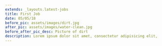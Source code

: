```yaml
---
extends: _layouts.latest-jobs
title: First Job
date: 05/05/18
before_pic: assets/images/dirt.jpg
after_pic: assets/images/water-clean.jpg
before_after_pic_desc: Picture of dirt
description: Lorem ipsum dolor sit amet, consectetur adipisicing elit, sed do eiusmod tempor incididunt ut labore et dolore magna aliqua. Ut enim ad minim veniam, quis nostrud exercitation ullamco laboris nisi ut aliquip ex ea commodo consequat. Duis aute irure dolor in reprehenderit in voluptate velit esse cillum dolore eu fugiat nulla pariatur. Excepteur sint occaecat cupidatat non proident, sunt in culpa qui officia deserunt mollit anim id est laborum.
---
```

